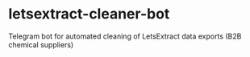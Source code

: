 # letsextract-cleaner-bot
Telegram bot for automated cleaning of LetsExtract data exports (B2B chemical suppliers)
